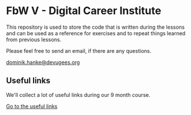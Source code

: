 # FbW V - Digital Career Institute

This repository is used to store the code that is written during the lessons and can be used as a reference for exercises and to repeat things learned from previous lessons.

Please feel free to send an email, if there are any questions.

dominik.hanke@devugees.org

## Useful links

We'll collect a lot of useful links during our 9 month course.

[Go to the useful links](https://github.com/noreading/dci-fbw5/blob/master/links.md)
